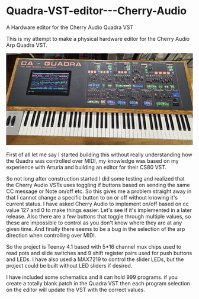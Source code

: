 # Quadra-VST-editor---Cherry-Audio
A Hardware editor for the Cherry Audio Quadra VST

This is my attempt to make a physical hardware editor for the Cherry Audio Arp Quadra VST. 

![Synth](photos/synth.jpg)

First of all let me say I started building this without really understanding how the Quadra was controlled over MIDI, my knowledge was based on my experience with Arturia and building an editor for their CS80 VST.

So not long after construction started I did some testing and realized that the Cherry Audio VSTs uses toggling if buttons based on sending the same CC message or Note on/off etc. So this gives me a problem straight away in that I cannot change a specific button to on or off without knowing it's current status. I have asked Cherry Audio to implement on/off based on cc value 127 and 0 to make things easier. Let's see if it's implemented in a later release. Also there are a few buttons that toggle through multiple values, so these are impossible to control as you don't know where they are at any given time. And finally there seems to be a bug in the selection of the arp direction when controlling over MIDI.

So the project is Teensy 4.1 based with 5*16 channel mux chips used to read pots and slide switches and 9 shift register pairs used for push buttons and LEDs. I have also used a MAX7219 to control the slider LEDs, but the project could be built without LED sliders if desired.

I have included some schematics and it can hold 999 programs. if you create a totally blank patch in the Quadra VST then each program selection on the editor will update the VST with the correct values.


